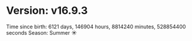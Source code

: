 # Version: v16.9.3
Time since birth: 6121 days, 146904 hours, 8814240 minutes, 528854400 seconds
Season: Summer ☀️
